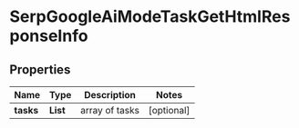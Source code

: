 # SerpGoogleAiModeTaskGetHtmlResponseInfo


## Properties

| Name | Type | Description | Notes |
|------------ | ------------- | ------------- | -------------|
**tasks** | **List<SerpGoogleAiModeTaskGetHtmlTaskInfo>** | array of tasks |[optional]|